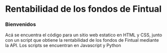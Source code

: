 # Rentabilidad de los fondos de Fintual
### Bienvenidos

Acá se encuentra el código para un sitio web estatico en HTML y CSS, junto con un script que obtiene la rentabilidad de los fondos de Fintual mediante la API. 
Los scripts se encuentran en Javascript y Python


